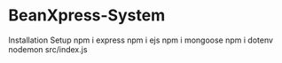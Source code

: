 # BeanXpress-System

Installation Setup
npm i express
npm i ejs
npm i mongoose
npm i dotenv
nodemon src/index.js